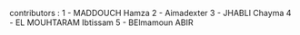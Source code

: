 contributors : 
1 - MADDOUCH Hamza
2 - Aimadexter
3 - JHABLI Chayma
4 - EL MOUHTARAM Ibtissam
5 - BElmamoun ABIR

